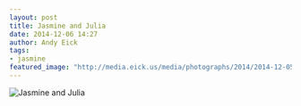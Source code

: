 ```yaml
---
layout: post
title: Jasmine and Julia
date: 2014-12-06 14:27
author: Andy Eick
tags: 
- jasmine
featured_image: "http://media.eick.us/media/photographs/2014/2014-12-05/jasmine-and-julia-2014-12-05-17-46-44.jpg"
---
```

![Jasmine and Julia](http://media.eick.us/media/photographs/2014/2014-12-05/jasmine-and-julia-2014-12-05-17-46-44.jpg)
